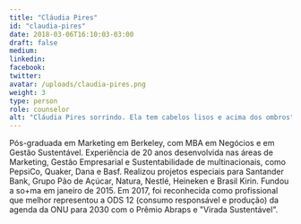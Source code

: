 ```yaml
---
title: "Cláudia Pires"
id: "claudia-pires"
date: 2018-03-06T16:10:03-03:00
draft: false
medium:
linkedin:
facebook:
twitter:
avatar: /uploads/claudia-pires.png
weight: 3
type: person
role: counselor
alt: "Cláudia Pires sorrindo. Ela tem cabelos lisos e acima dos ombros"
---
```


Pós-graduada em Marketing em Berkeley, com MBA em Negócios e em Gestão Sustentável. Experiência de 20 anos desenvolvida nas áreas de Marketing, Gestão Empresarial e Sustentabilidade de multinacionais, como PepsiCo, Quaker, Dana e Basf. Realizou projetos especiais para Santander Bank, Grupo Pão de Açúcar, Natura, Nestlé, Heineken e Brasil Kirin. Fundou a so+ma em janeiro de 2015. Em 2017, foi reconhecida como profissional que melhor representou a ODS 12 (consumo responsável e produção) da agenda da ONU para 2030 com o Prêmio Abraps e "Virada Sustentável".
